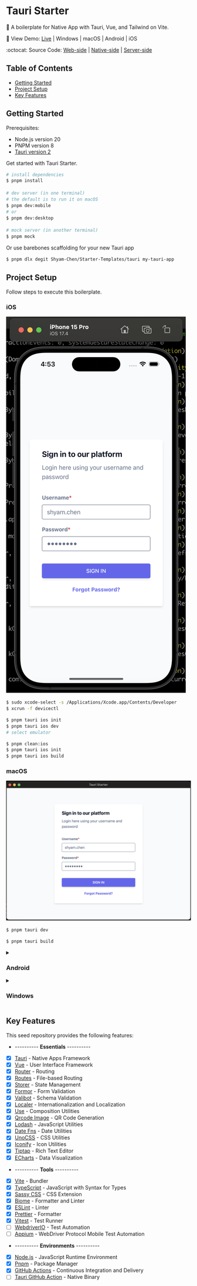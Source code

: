 # Tauri Starter

:link: A boilerplate for Native App with Tauri, Vue, and Tailwind on Vite.

:rainbow: View Demo: [Live](https://vue-starter-6fa6.onrender.com) | Windows | macOS | Android | iOS

:octocat: Source Code: [Web-side](https://github.com/Shyam-Chen/Vue-Starter) | [Native-side](https://github.com/Shyam-Chen/Tauri-Starter) | [Server-side](https://github.com/Shyam-Chen/Fastify-Starter)

## Table of Contents

- [Getting Started](#getting-started)
- [Project Setup](#project-setup)
- [Key Features](#key-features)

## Getting Started

Prerequisites:

- Node.js version 20
- PNPM version 8
- [Tauri version 2](https://beta.tauri.app/guides/prerequisites/)

Get started with Tauri Starter.

```sh
# install dependencies
$ pnpm install

# dev server (in one terminal)
# the default is to run it on macOS
$ pnpm dev:mobile
# or
$ pnpm dev:desktop

# mock server (in another terminal)
$ pnpm mock
```

Or use barebones scaffolding for your new Tauri app

```sh
$ pnpm dlx degit Shyam-Chen/Starter-Templates/tauri my-tauri-app
```

## Project Setup

Follow steps to execute this boilerplate.

### iOS

![iOS](./ios.png)

```sh
$ sudo xcode-select -s /Applications/Xcode.app/Contents/Developer
$ xcrun -f devicectl
```

```sh
$ pnpm tauri ios init
$ pnpm tauri ios dev
# select emulator
```

```sh
$ pnpm clean:ios
$ pnpm tauri ios init
$ pnpm tauri ios build
```

### macOS

![macOS](./macos.png)

```sh
$ pnpm tauri dev
```

```sh
$ pnpm tauri build
```

<details>
  <summary><h3>Android</h3></summary>

![Android](./android.png)

```sh
$ cd Library/Android/sdk/ndk/
$ ls
# 26.2.11394342

export NDK_HOME="$ANDROID_HOME/ndk/26.2.11394342"
```

```sh
$ pnpm tauri android init
$ pnpm tauri android dev
# select emulator
```

```sh
$ pnpm clean:android
$ pnpm tauri android init
$ pnpm tauri android build
```

</details>

<details>
  <summary><h3>Windows</h3></summary>

```sh
$ pnpm tauri dev
```

```sh
$ pnpm tauri build
```

</details>

## Key Features

This seed repository provides the following features:

- ---------- **Essentials** ----------
- [x] [Tauri](https://github.com/tauri-apps/tauri) - Native Apps Framework
- [x] [Vue](https://github.com/vuejs/vue) - User Interface Framework
- [x] [Router](https://github.com/vuejs/vue-router) - Routing
- [x] [Routes](https://github.com/Vanilla-IceCream/vite-plugin-vue-routes) - File-based Routing
- [x] [Storer](https://github.com/Vanilla-IceCream/vue-storer) - State Management
- [x] [Formor](https://github.com/Vanilla-IceCream/vue-formor) - Form Validation
- [x] [Valibot](https://github.com/fabian-hiller/valibot) - Schema Validation
- [x] [Localer](https://github.com/Vanilla-IceCream/vue-localer) - Internationalization and Localization
- [x] [Use](https://github.com/vueuse/vueuse) - Composition Utilities
- [x] [Qrcode Image](https://github.com/Vanilla-IceCream/vue-qrcode-image) - QR Code Generation
- [x] [Lodash](https://github.com/lodash/lodash) - JavaScript Utilities
- [x] [Date Fns](https://github.com/date-fns/date-fns) - Date Utilities
- [x] [UnoCSS](https://github.com/unocss/unocss) - CSS Utilities
- [x] [Iconify](https://github.com/iconify/iconify) - Icon Utilities
- [x] [Tiptap](https://github.com/ueberdosis/tiptap) - Rich Text Editor
- [x] [ECharts](https://github.com/apache/echarts) - Data Visualization
- ---------- **Tools** ----------
- [x] [Vite](https://github.com/vitejs/vite) - Bundler
- [x] [TypeScript](https://github.com/microsoft/TypeScript) - JavaScript with Syntax for Types
- [x] [Sassy CSS](https://github.com/sass/sass) - CSS Extension
- [x] [Biome](https://github.com/biomejs/biome) - Formatter and Linter
- [x] [ESLint](https://github.com/eslint/eslint) - Linter
- [x] [Prettier](https://github.com/prettier/prettier) - Formatter
- [x] [Vitest](https://github.com/vitest-dev/vitest) - Test Runner
- [ ] [WebdriverIO](https://github.com/webdriverio/webdriverio) - Test Automation
- [ ] [Appium](https://github.com/appium/appium) - WebDriver Protocol Mobile Test Automation
- ---------- **Environments** ----------
- [x] [Node.js](https://nodejs.org/en/) - JavaScript Runtime Environment
- [x] [Pnpm](https://pnpm.io/) - Package Manager
- [x] [GitHub Actions](https://github.com/features/actions) - Continuous Integration and Delivery
- [ ] [Tauri GitHub Action](https://github.com/tauri-apps/tauri-action) - Native Binary
